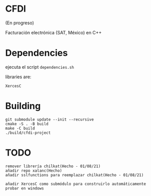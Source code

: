 # CFDI

(En progreso)

Facturación electrónica (SAT, México) en C++


# Dependencies

ejecuta el script `dependencies.sh`

libraries are:

    XercesC

# Building

    git submodule update --init --recursive
    cmake -S . -B build
    make -C build
    ./build/cfdi-project

# TODO

    remover librería chilkat(Hecho - 01/08/21)
    añadir repo xalanc(Hecho)
    añadir sslfunctions para reemplazar chilkat(Hecho - 01/08/21)
    
    añadir XercesC como submódulo para construirlo automáticamente
    probar en windows

